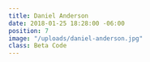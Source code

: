 ```yaml
---
title: Daniel Anderson
date: 2018-01-25 18:28:00 -06:00
position: 7
image: "/uploads/daniel-anderson.jpg"
class: Beta Code
---
```


